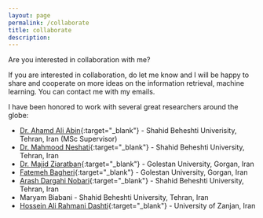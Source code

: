 ```yaml
---
layout: page
permalink: /collaborate
title: collaborate
description:
---
```

Are you interested in collaboration with me?

If you are interested in collaboration, do let me know and I will be happy to share and cooperate on more ideas on the 
information retrieval, machine learning. You can contact me with my emails.

I have been honored to work with several great researchers around the globe:

- [Dr. Ahamd Ali Abin](http://facultymembers.sbu.ac.ir/abin/){:target="_blank"} - Shahid Beheshti Univerisity, Tehran, Iran (MSc Supervisor)
- [Dr. Mahmood Neshati](http://facultymembers.sbu.ac.ir/neshati/){:target="_blank"} - Shahid Beheshti University, Tehran, Iran
- [Dr. Majid Ziaratban](https://gu.ac.ir/en/faculty/m-ziaratban){:target="_blank"} - Golestan University, Gorgan, Iran
- [Fatemeh Bagheri](https://gu.ac.ir/en/faculty/f-bagheri){:target="_blank"} - Golestan University, Gorgan, Iran
- [Arash Dargahi Nobari](https://arashdargahi.com/){:target="_blank"} - Shahid Beheshti University, Tehran, Iran
- Maryam Biabani - Shahid Beheshti University, Tehran, Iran
- [Hossein Ali Rahmani Dashti](https://rahmanidashti.github.io/collaborate){:target="_blank"} - University of Zanjan, Iran
